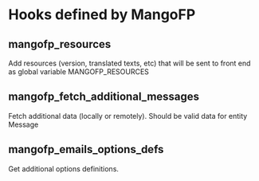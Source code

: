 # Hooks defined by MangoFP

## mangofp_resources
Add resources (version, translated texts, etc) that will be sent to front end as global variable MANGOFP_RESOURCES

## mangofp_fetch_additional_messages
Fetch additional data (locally or remotely). Should be valid data for entity Message

## mangofp_emails_options_defs
Get additional options definitions.

